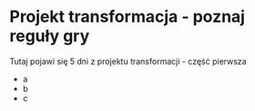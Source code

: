 # Projekt transformacja - poznaj reguły gry

Tutaj pojawi się 5 dni z projektu transformacji - część pierwsza 
- a
- b
- c
